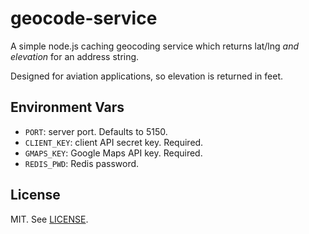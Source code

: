 # geocode-service

A simple node.js caching geocoding service which returns lat/lng _and elevation_ for an address string.

Designed for aviation applications, so elevation is returned in feet.

## Environment Vars

* `PORT`: server port. Defaults to 5150.
* `CLIENT_KEY`: client API secret key. Required.
* `GMAPS_KEY`: Google Maps API key. Required.
* `REDIS_PWD`: Redis password.

## License

MIT. See [LICENSE](LICENSE).

